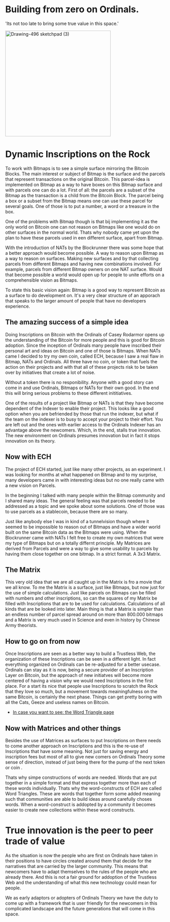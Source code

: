# Building from zero on Ordinals.
'Its not too late to bring some true value in this space.'


<img width="332" alt="Drawing-496 sketchpad (3)" src="https://github.com/wiard/punkbank/assets/900114/ca073434-656d-442e-bcc0-b53fc3fd575d">




# Dynamic Inscriptions on the Rock 

To work with Bitmaps is to see a simple surface mirroring the Bitcoin Blocks. The main interest or subject of Bitmap is the surface and the parcels that represent transactions on the original Bitcoin. This parcel-idea is implemented on Bitmap as a way to have boxes on this Bitmap surface and with parcels one can do a lot. 
First of all: the parcels are a subset of the Bitmap as the transaction is a child from the Bitcoin Block. The parcel being a box or a subset from the Bitmap means one can use these parcel for several goals. One of those is to put a number, a word or a treasure in the box.

One of the problems with Bitmap though is that bij implementing it as the only world on Bitcoin one can not reason on Bitmaps like one would do on other surfaces in the normal world. Thats why nobody came yet upon the plan to have these parcels used in een different surface, apart from Bitmap.

With the introduction of NATs by the Blockrunner there was some hope that a better approach would become possible. A way to reason upon Bitmap as a way to reason on surfaces. Making new surfaces and by that collecting parcels from different Bitmaps and having new combinations involved. For example, parcels from different Bitmap owners on one NAT surface. Would that become possible a world would open up for people to unite efforts on a comprehensible vision as Bitmaps.

To state this basic vision again: Bitmap is a good way to represent Bitcoin as a surface to do development on. It's a very clear structure of an apporach that speaks to the larger amount of people that have no developers experience.

## The amazing success of a simple idea

Doing Inscriptions on Bitcoin with the Ordinals of Casey Rodarmor opens up the understanding of the Bitcoin for more people and this is good for Bitcoin adoption. Since the inception of Ordinals many people have inscribed their personal art and ideas on Bitcoin and one of those is Bitmaps. 
When NATs came I decided to try my own coin, called ECH, because I saw a real flaw in Bitmap, NATs and Ordinals. All three have no coin, or token that fuels the action on their projects and with that all of these projects risk to be taken over by initiatives that create a lot of noise. 

Without a token there is no responibility. Anyone with a good story can come in and use Ordinals, Bitmaps or NATs for their own good. In the end this will bring serious problems to these different inititiatives.

One of the results of a project like Bitmap or NATs is that they have become dependent of the Indexer to enable their project. This looks like a good option when you are befriended by those that run the indexer, but what if the team on the indexer is to busy to accept your project to their effort. You are left out and the ones with earlier access to the Ordinals Indexer has an advantage above the newcomers. Which, in the end, stalls true innovation. The new environment on Ordinals presumes innovation but in fact it stops innovation on its theory.

## Now with ECH

The project of ECH started, just like many other projects, as an experiment. I was looking for months at what happened on Bitmap and to my surprise, many developers came in with interesting ideas but no one really came with a new vision on Parcels. 

In the beginning I talked with many people within the Bitmap community and I shared many ideas. The general feeling was that parcels needed to be addressed as a topic and we spoke about some solutions. One of those was to use parcels as a stablecoin, because there are so many.

Just like anybody else I was in kind of a tunnelvision though where it seemed to be impossible to reason out of Bitmaps and have a wider world built on the same Bitcoin data as the Bitmaps were using. When the Blockrunner came with NATs I felt free to create my own matrices that were my type of Bitmaps but on a totally differnt principle. My Matrices are derived from Parcels and were a way to give some usability to parcels by having them close together on one bitmap. In a strict format. A 3x3 Matrix.

## The Matrix

This very old idea that we are all caught up in the Matrix is fro a movie that we all know. To me the Matrix is a surface, just like Bitmaps, but now just for the use of simple calculations. Just like parcels on Bitmaps can be filled with numbers and other inscriptions, so can the squares of my Matrix be filled with Inscriptions that are to be used for calculations. Calculations of all kinds that are be looked into later. 
Main thing is that a Matrix is simpler than an endless number of parcel spread around on more than 800.000 bitmaps and a Matrix is very much used in Science and even in history by Chinese Army theorists.

## How to go on from now

Once Inscriptions are seen as a better way to build a Trustless Web, the organization of these Inscriptions can be seen in a different light. In fact everything organized on Ordinals can be re-adjusted for a better usecase. Ordinals can stay as it is now, being a secure provider of an Inscription Layer on Bitcoin, but the approach of new initiatves will become more centered of having a vision why we would need Inscriptions in the first place. 
For a start its nice that people use Inscriptions to scratch the Rock that they love so much, but a movement towards meainingfulness on the same Bitcoin, is certainly the next phase. Things can get pretty boring with all the Cats, Geeze and useless names on Bitcoin. 

- [In case you want to see: the Word Triangle page](.docs/wordtriangles.md)

## Now with Matrices and other things

Besides the use of Matrices as surfaces to put Inscriptions on there needs to come another approach on Inscriptions and this is the re-use of Inscriptions that have some meaning. Not just for saving energy and inscription fees but most of all to give new comers on Ordinals Theory some sense of direction, instead of just being there for the pump of the next token or coin .

Thats why simpe constructions of words are needed. Words that are put together in a simple format and that express together more than each of these words individually. Thats why the word-constructs of ECH are called Word Triangles. These are words that together form some added meaning such that communities are able to build ideas around carefully choses words. When a word-construct is addopted by a community it becomes easier to create new collections within these word constructs. 



# True innovation is the peer to peer trade of value

As the situation is now the people who are first on Ordinals have taken in their positions to have circles created around them that decide for the narratives that are carried by the larger community. This means that newcomers have to adapt themselves to the rules of the people who are already there. And this is not a fair ground for addoption of the Trustless Web and the understanding of what this new technology could mean for people.

We as early adaptors or adopters of Ordinals Theory we have the duty to come up with a framework that is user friendly for the newcomers in this complicated landscape and the future generations that will come in this space.



